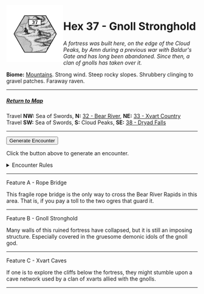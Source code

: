 
<img align="left" width=150px src="/images/Hexes/hex37.png">
<h1>Hex 37 - Gnoll Stronghold</h1>

*A fortress was built here, on the edge of the Cloud Peaks, by Amn during a previous war with Baldur's Gate and has long been abandoned. Since then, a clan of gnolls has taken over it.*

**Biome:** <u>Mountains</u>. Strong wind. Steep rocky slopes. Shrubbery clinging to gravel patches. Faraway raven.

---

##### [Return to Map](https://saltygoo.github.io/2024/12/31/BGHex/)
Travel **NW:** Sea of Swords, **N:** [32 - Bear River](/pages/BaldurHex/32-Bear), **NE:** [33 - Xvart Country](/pages/BaldurHex/38-Xvart)<br>
Travel **SW:** Sea of Swords, **S:** Cloud Peaks, **SE:** [38 - Dryad Falls](/pages/BaldurHex/38-Dryad)

 ---
 
<button id="generateText" >Generate Encounter</button> <br>

<span class="grey" id="result" style="height: 75px;"> Click the button above to generate an encounter. </span>

<details markdown="1">
<summary>Encounter Rules</summary>
Generate an encounter the first time the party goes to one of this hex's features and every 12 hours. Encounters can happen on the way to the location or at the destination. If an encounter would happen while the party rests, good survival skills while setting up camp make the encounter happen after the full rest is completed. Search the [Baldur's Gate Wiki](https://baldursgate.fandom.com/wiki/Baldur%27s_Gate_Wiki) for information on named NPC. Do not hesitate to replace any named NPC by one the players have already met from time to time! It makes for a better story.
</details>

 ---

<span class="blacktitle"> Feature A - Rope Bridge</span>

This fragile rope bridge is the only way to cross the Bear River Rapids in this area. That is, if you pay a toll to the two ogres that guard it.

---

<span class="blacktitle"> Feature B - Gnoll Stronghold</span>

Many walls of this ruined fortress have collapsed, but it is still an imposing structure. Especially covered in the gruesome demonic idols of the gnoll god.

---

<span class="blacktitle"> Feature C - Xvart Caves</span>

If one is to explore the cliffs below the fortress, they might stumble upon a cave network used by a clan of xvarts allied with the gnolls.

---

<script>
    const climate1 = "Mountain";
    const climate2 = "Mountain";
</script>
<script src="/scripts/BGencounter.js"></script>
